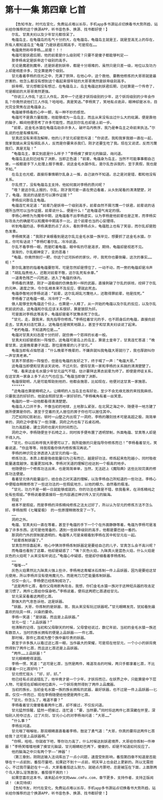 # 第十一集 第四章 匕首
        【告知书友，时代在变化，免费站点难以长存，手机app多书源站点切换看书大势所趋，站长给你推荐的这个换源APP，听书音色多、换源、找书都好使！】
       尔乱、甘真夫妇以及少年甘元都惊呆了。
       龟蕴岛主，在龟蕴岛的名气十分的大，在龟蕴岛，龟蕴岛主就是王，就是至高无上的存在，所有人都知道岛主‘龟蕴’乃是妖君后期高手，可是现在……
       龟蕴竟然称呼李杨……前辈！！！
       龟蕴可是妖君后期，他的前辈是什么级别呢？只要不是傻子都能够判定——
       那李杨肯定是妖帝这个级别的高手。
       无论是魔君到魔帝，还是妖君到妖帝，都是十分艰难的，虽然只是只差一级，地位以及功力上却是相差许多，完全算是两个级别。
       甘元看着李杨的目光之中，充满了崇拜，在他心中，这个救他、要教他修炼的大哥哥就是最厉害的，他怎么都没有想到这个看起来很年轻的大哥哥竟然是妖帝级别高手。
       妖帝啊，甘元想都没有想过，在龟蕴岛上，岛主龟蕴达到妖君后期，已经算是一个传奇了，可是眼前的大哥哥竟然更强。
       “你说三人作乱？这三人作乱，其中一个还是才妖将级别的少年，这个妖将级别的少年会作乱？你竟然说他们三人作乱？哈哈哈，真是笑话。”李杨笑了，笑地有点诡异，眼神却是冰冷，目光完全聚焦在这龟蕴身上。
       龟蕴被李杨看的心中一颤，有一种不妙的感觉。
       龟蕴可不是靠力量取胜，他能够成为一岛岛主，而且从来没有出过什么大的纰漏，便是靠他的脑子，瞬间他便思考了许多可能性，而此刻尔乱也却是上前一步。
       “前辈，这金毛水猿在龟蕴岛劫杀许多人，破坏岛内秩序，我乃是奉岛主之命前来执法。”尔乱说的也是有模有样。
       甘真还没有来得及解释，他的儿子甘元却是怒斥道：“你说谎，我和我爹我娘一直在一起，我爹我娘从来没有胡乱杀人，反而是你要来杀我们，刚才还要生吃了我。现在又说谎，反而污蔑我们，真是无耻！”
       “龟蕴岛主，事实到底是什么样子？”李杨摸了摸甘元的脑袋，询问道。
       龟蕴岛主此刻已经有了决断，当即正色道：“前辈，龟蕴身为岛主，当然不可能事事都自己做，一般都是手下人处理上报于晚辈，说这金毛水猿作乱，是尔乱告诉我的，至于真假，我也是不知。”
       在岛主也光棍，直接将事情朝尔乱身上一推，自己装作不知道。总之是对是错，都和他没有关系。
       尔乱慌了，没有龟蕴岛主支持，他如何面对李杨的质问呢？
       “哦？是这尔乱上报的，尔乱，刚才我可是一直在旁边看着，从头到尾看的清清楚楚，对了，龟蕴，我说的话是否可以算作证据？”
       李杨反问那岛主龟蕴。
       龟蕴连忙肯定道：“前辈乃是妖帝一个级别高手，前辈自然不屑污蔑一个妖君，前辈说的话理所当然可以当作证据，前辈说什么，便是什么！”这龟蕴语气肯定的很。
       李杨心神修为为魔帝中期，这龟蕴看不出李杨虚实，认为李杨是他前辈也是正常，而李杨实际攻击力的确是可以和魔帝中期高手一比，这个前辈也当的心安理得。
       听到龟蕴的话，李杨满意的点了点头，看到李杨点头，龟蕴脸上也有了笑容，而尔乱却是脸色发青。
       李杨微笑道：“我刚才亲眼看到是这尔乱见金毛水猿一族罕见，想要抓了这金毛水猿。尔乱，你可有话说？”李杨盯着尔乱，冷冷说道。
       尔乱不看李杨一眼，而是盯着龟蕴，眼中有的尽是渴求，期待，龟蕴却是视若不见。
       渐渐的，尔乱眼神变了，变的恶毒！
       “龟蕴，你竟然倒打一耙，你这个过河拆桥的家伙，哼，我死你也要倒霉，这次的事实……呃！”
       那尔乱激怒的指着龟蕴要怒骂，可是忽然却是愣住了，一动不动，而一旁的龟蕴却是冷声道：“胡乱指责他人，还敢对前辈不敬，这尔乱死有余辜。”
       一道青色残芒一闪而逝，进入了龟蕴的体内。
       李杨看的清楚，刚才一道极细的仿佛鱼刺一样的武器，直接刺破了尔乱的妖核，绞碎了尔乱的元神，速度之快，令尔乱根本来不及反应，便就此死去。
       龟蕴恭敬地对李杨说道：“前辈，这尔乱胡乱污蔑他人，还敢得罪前辈，他是找死。”
       李杨看了这龟蕴一眼，冷冷哼了一声。
       做人能够坐到龟蕴这个份上，也算是一人精了，从一开始的龟蕴以及尔乱的反应，以及尔乱死前说的话，这龟蕴和尔乱应该关系很好，算是狼狈为奸。
       可是面对李杨这等高手，龟蕴却是毫不犹豫杀死了尔乱。
       “甘元，走，跟我来，我先指导你修炼。”李杨拉着甘元的手，也不顾身后的龟蕴，直接向前走去，甘真夫妇连忙跟上，这龟蕴也是微笑地跟上，甚至于和甘真夫妇谈说了起来。
       “老朽龟蕴，不知道两位是……”
       龟蕴对甘真夫妇态度十分的好，就仿佛一个慈祥的长者一般。
       甘真夫妇却是感到一阵惶恐，这龟蕴可是岛上的岛主，算是土皇帝了，甘真连忙答道：“晚辈甘真，这是晚辈妻子岚蓝。那位是晚辈的儿子甘元。”
       龟蕴当即有点恼怒道：“什么晚辈不晚辈的，不嫌弃就叫我龟蕴大哥就行了，我也厚颜叫你一声甘真老弟。”
       甘真不禁感到一阵惶恐，但是在龟蕴的友好之下，终于喊了一声：“龟蕴大哥。”
       这龟蕴当即便和甘真谈天说地，不过片刻，便将甘真一家和李杨的关系搞的清清楚楚了。
       “哦，看来这金毛水猿少年甘元运气不错，估计要拜这黑衣前辈为师了。即使是师徒关系，在这甘真一家身上多下点力气也应当。”龟蕴当即做了决断。
       龟蕴很聪明，凡是可能帮助到他的，他都会施恩，比如现在，他便对这甘真一家施恩。
       ******
       “这龟蕴也算是精明之人。让精明的人当岛主也有好处，至少不会无缘无故的来找我麻烦。只要我活的好好的，他就会照顾甘真一家好好的。”李杨嘴角有着一丝笑意。
       龟蕴的一举一动他都看得清清楚楚。
       龟蕴岛人口并不多，不像当初的地球，土地那么紧张，在北冥之海之中，随便寻一地方建了居所便算是你的。甚至于空着的无人居住的房子你也可以居住其中。
       刀芒如同幻影射出，顿时一山壁之内出现了一洞府，李杨的雕刻技术可是高超之极，简简单单的，洞府之中便有了一些浮雕，洞府之内也有了石桌石椅。
       功力高超者，建立洞府也是片刻时间而已。
       洞府之中，李杨随便坐于石椅之上，同时挥手便布置了透明禁制，外面龟蕴、甘真等人却是不得入内。
       “甘元，你以后称呼我大哥便可以了，我所能做的只是指导你修炼而已！”李杨看着甘元，笑着说道，“你且等等，待我观看你体内修炼情况再说。”
       李杨的神识完全渗透进入这甘元的每一处。
       修炼功法，本质上都是吸收能量归为己有而已，越是好功法，修炼起来危险越小，同时吸收能量速度越快，能量更加纯净，李杨对天道的理解已经达到一个极高的地步。
       他随便创一个修炼功法出来，也是简简单单，当然，无法赶上《魔阳典》这些比较完美的修炼功法便是。
       看着甘元体内能量运行，结合自己对天道的理解，以及李杨自己所知道的一些功法，李杨心中便暗自稍微修改了一些这功法的一些瑕疵地方，以他的眼力，自然看的极准。
       “甘元，功力不是一朝一日就能够成就的，你的功法也算是不错，依我看来，在淬炼精纯之处有些瑕疵。”李杨说着便直接将一些内容通过神识传入甘元的脑海。
       瑕疵？
       根本不是瑕疵，而是李杨的淬炼精纯修炼之法太过好了，所以认为甘元的修炼方法不怎么好。李杨按照《七曜星极》 的一些原理稍微改变了一下。
       ……
       洞府之外。
       龟蕴、甘真夫妇一直在等着，甚至于龟蕴的手下一个个在外面静静等着，龟蕴为李杨可是准备了许多东西，这可是他常备的，遇到一些妖帝级别的高手，他都是要巴结一番的。
       那洞府门外的禁制是透明的，龟蕴等人可是亲眼看到李杨在其中和甘元在一起。
       “前辈炼制妖器了。”
       甘真忽然惊喜起来，他心中猜测李杨炼制妖器定是要给自己的儿子，甘真怎么会不高兴呢？
       而龟蕴也看到了这幕，他却是疑惑了：“咦？灰色火焰，九昧真火是蓝色火焰，什么火焰是灰色的火焰呢？从来没有听说过。”龟蕴心中疑惑，但是却仔细看着李杨炼制。
       ……
       “嗤嗤~~”
       灰色火焰果然比九昧真火强上些许，李杨用这青耀冰石炼制一件上品妖器，因为是要给这甘元使用，所以李杨并没有使用魔元力，而是用刀刀芒能量炼制妖器。
       仅仅一会儿，李杨便已经炼制成功了。
       “这是两件匕首，看你父母用断角攻击，我想，你们金毛水猿一族对于这种短兵器的攻击定是习惯了。两件匕首给你保身吧。”李杨说着，便将这两把匕首递给甘元。
       甘元呆呆看着这两把匕首。
       那强大的气息告诉他，这是妖器。
       “妖器，大哥，你炼制的是妖器，我，我从来没有玩过妖器呢。”甘元眼睛发亮，犹如看到最喜欢的玩具一样，兴奋的要命。
       李杨一笑道：“是妖器，而且是上品妖器。”
       甘元一怔：“上品妖器？”
       他清晰的记得，当初和父母聊天的时候，父母曾经说过，数亿年前，当初的金毛水猿一族还有数百人，当时的族长拥有的便是上品妖器——一件匕首。
       那时候，那件匕首成为整个族中最珍贵的妖器。
       甚至于许多族人以看过这匕首一眼，当作最大的荣耀，可是现在他甘元，一个小小的妖将竟然得到了两件匕首，而且这匕首还是上品妖器。
       “两件……上品妖器！”
       甘元眼睛瞪得滚圆。
       李杨一愣，笑道：“这可是匕首，当然是两件，难道攻击的时候，两只手都拿着匕首，不比只拿着一只匕首好吗？”
       甘元慌忙摇头：“好，好，好。”
       他已经有点说话错乱了，他毕竟才是一个少年，才妖将而已，在妖界之中，只能算是中下层人物，可是现在却瞬间地位直升，一个妖将竟然得到了两件上品魔器。
       当初的族长，当初金毛水猿一族的族长拥有的武器，最好妖器，也不过是一件上品妖器——匕首。仅仅一件而已，现在李杨随便给他便是两件匕首。
       “甘元，你怎么了，难道不要？”
       李杨看着甘元傻傻看着两件匕首，却不接过，不仅反问道。
       甘元猛然惊醒，猛然一把接过，连忙道：“要，当然要。”同时将这两件匕首深藏在怀里，深怕别人抢夺过去，过了片刻，甘元小心的对李杨询问道：“大哥……”
       “什么事？”
       李杨反问道。
       甘元咽了咽喉咙，那双眼睛直直看着李杨，鼓足了勇气道：“大哥，你真的要将这两件匕首给我？这可是上品妖器啊。”
       “你啊，哈哈，你就收下吧，等你功力高了，什么时候达到妖君境界，大哥给你炼制一件神器！”李杨笑嘻嘻地摸了摸甘元脑袋，甘元眼睛眨巴两下，傻傻的，却是不知道如何反应了。
       他的脑海之中只有两个字——‘神器’！
       （第三章到，刚刚这输入法词库出了一点小问题，速度受到影响，番茄第四章不知道是否能够在十一点前到，番茄尽量吧，如果赶不到十一点前，明天早上也会赶上更新的。所以无需担心，不过我尽量赶在十一点，大家看番茄这么努力，就砸点月票吧，总是被压在下面，上面那两个鸟人那么淫荡嚣张，番茄很不爽的！）
       如果您喜欢这本书，请来起点中文网www.cmFu.com，章节更多，支持作者，支持正版阅读！（未完待续）
       【告知书友，时代在变化，免费站点难以长存，手机app多书源站点切换看书大势所趋，站长给你推荐的这个换源APP，听书音色多、换源、找书都好使！】